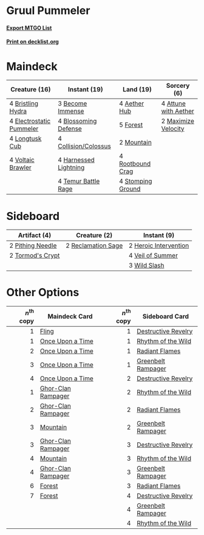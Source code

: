 # Gruul Pummeler

#### [Export MTGO List](../collection/Gruul%20Pummeler/Gruul%20Pummeler.txt)
#### [Print on decklist.org](http://decklist.org/?deckmain=4%09Aether%20Hub%0A4%09Attune%20with%20Aether%0A3%09Become%20Immense%0A4%09Blossoming%20Defense%0A4%09Bristling%20Hydra%0A4%09Collision/Colossus%0A4%09Electrostatic%20Pummeler%0A5%09Forest%0A4%09Harnessed%20Lightning%0A4%09Longtusk%20Cub%0A2%09Maximize%20Velocity%0A2%09Mountain%0A4%09Rootbound%20Crag%0A4%09Stomping%20Ground%0A4%09Temur%20Battle%20Rage%0A4%09Voltaic%20Brawler&deckside=2%09Heroic%20Intervention%0A2%09Pithing%20Needle%0A2%09Reclamation%20Sage%0A2%09Tormod's%20Crypt%0A4%09Veil%20of%20Summer%0A3%09Wild%20Slash)
# Maindeck

|                                           Creature (16)                                           |                                          Instant (19)                                          |                                         Land (19)                                          |                                          Sorcery (6)                                          |
|---------------------------------------------------------------------------------------------------|------------------------------------------------------------------------------------------------|--------------------------------------------------------------------------------------------|-----------------------------------------------------------------------------------------------|
|4 [Bristling Hydra](http://gatherer.wizards.com/Pages/Card/Details.aspx?multiverseid=417720)       |3 [Become Immense](http://gatherer.wizards.com/Pages/Card/Details.aspx?multiverseid=386487)     |4 [Aether Hub](http://gatherer.wizards.com/Pages/Card/Details.aspx?multiverseid=417815)     |4 [Attune with Aether](http://gatherer.wizards.com/Pages/Card/Details.aspx?multiverseid=417718)|
|4 [Electrostatic Pummeler](http://gatherer.wizards.com/Pages/Card/Details.aspx?multiverseid=417783)|4 [Blossoming Defense](http://gatherer.wizards.com/Pages/Card/Details.aspx?multiverseid=417719) |5 [Forest](http://gatherer.wizards.com/Pages/Card/Details.aspx?multiverseid=439860)         |2 [Maximize Velocity](http://gatherer.wizards.com/Pages/Card/Details.aspx?multiverseid=452861) |
|4 [Longtusk Cub](http://gatherer.wizards.com/Pages/Card/Details.aspx?multiverseid=417734)          |4 [Collision/Colossus](http://gatherer.wizards.com/Pages/Card/Details.aspx?multiverseid=457367) |2 [Mountain](http://gatherer.wizards.com/Pages/Card/Details.aspx?multiverseid=439859)       |                                                                                               |
|4 [Voltaic Brawler](http://gatherer.wizards.com/Pages/Card/Details.aspx?multiverseid=417762)       |4 [Harnessed Lightning](http://gatherer.wizards.com/Pages/Card/Details.aspx?multiverseid=417690)|4 [Rootbound Crag](http://gatherer.wizards.com/Pages/Card/Details.aspx?multiverseid=420934) |                                                                                               |
|                                                                                                   |4 [Temur Battle Rage](http://gatherer.wizards.com/Pages/Card/Details.aspx?multiverseid=391940)  |4 [Stomping Ground](http://gatherer.wizards.com/Pages/Card/Details.aspx?multiverseid=405110)|                                                                                               |


# Sideboard

|                                       Artifact (4)                                        |                                        Creature (2)                                         |                                          Instant (9)                                           |
|-------------------------------------------------------------------------------------------|---------------------------------------------------------------------------------------------|------------------------------------------------------------------------------------------------|
|2 [Pithing Needle](http://gatherer.wizards.com/Pages/Card/Details.aspx?multiverseid=129526)|2 [Reclamation Sage](http://gatherer.wizards.com/Pages/Card/Details.aspx?multiverseid=389651)|2 [Heroic Intervention](http://gatherer.wizards.com/Pages/Card/Details.aspx?multiverseid=423776)|
|2 [Tormod's Crypt](http://gatherer.wizards.com/Pages/Card/Details.aspx?multiverseid=389723)|                                                                                             |4 [Veil of Summer](http://gatherer.wizards.com/Pages/Card/Details.aspx?multiverseid=466952)     |
|                                                                                           |                                                                                             |3 [Wild Slash](http://gatherer.wizards.com/Pages/Card/Details.aspx?multiverseid=391959)         |


# Other Options

|*n*<sup>th</sup> copy|                                        Maindeck Card                                        |*n*<sup>th</sup> copy|                                        Sideboard Card                                        |
|--------------------:|---------------------------------------------------------------------------------------------|--------------------:|----------------------------------------------------------------------------------------------|
|                    1|[Fling](http://gatherer.wizards.com/Pages/Card/Details.aspx?multiverseid=426834)             |                    1|[Destructive Revelry](http://gatherer.wizards.com/Pages/Card/Details.aspx?multiverseid=373351)|
|                    1|[Once Upon a Time](http://gatherer.wizards.com/Pages/Card/Details.aspx?multiverseid=473131)  |                    1|[Rhythm of the Wild](http://gatherer.wizards.com/Pages/Card/Details.aspx?multiverseid=457345) |
|                    2|[Once Upon a Time](http://gatherer.wizards.com/Pages/Card/Details.aspx?multiverseid=473131)  |                    1|[Radiant Flames](http://gatherer.wizards.com/Pages/Card/Details.aspx?multiverseid=402002)     |
|                    3|[Once Upon a Time](http://gatherer.wizards.com/Pages/Card/Details.aspx?multiverseid=473131)  |                    1|[Greenbelt Rampager](http://gatherer.wizards.com/Pages/Card/Details.aspx?multiverseid=423774) |
|                    4|[Once Upon a Time](http://gatherer.wizards.com/Pages/Card/Details.aspx?multiverseid=473131)  |                    2|[Destructive Revelry](http://gatherer.wizards.com/Pages/Card/Details.aspx?multiverseid=373351)|
|                    1|[Ghor-Clan Rampager](http://gatherer.wizards.com/Pages/Card/Details.aspx?multiverseid=460302)|                    2|[Rhythm of the Wild](http://gatherer.wizards.com/Pages/Card/Details.aspx?multiverseid=457345) |
|                    2|[Ghor-Clan Rampager](http://gatherer.wizards.com/Pages/Card/Details.aspx?multiverseid=460302)|                    2|[Radiant Flames](http://gatherer.wizards.com/Pages/Card/Details.aspx?multiverseid=402002)     |
|                    3|[Mountain](http://gatherer.wizards.com/Pages/Card/Details.aspx?multiverseid=439859)          |                    2|[Greenbelt Rampager](http://gatherer.wizards.com/Pages/Card/Details.aspx?multiverseid=423774) |
|                    3|[Ghor-Clan Rampager](http://gatherer.wizards.com/Pages/Card/Details.aspx?multiverseid=460302)|                    3|[Destructive Revelry](http://gatherer.wizards.com/Pages/Card/Details.aspx?multiverseid=373351)|
|                    4|[Mountain](http://gatherer.wizards.com/Pages/Card/Details.aspx?multiverseid=439859)          |                    3|[Rhythm of the Wild](http://gatherer.wizards.com/Pages/Card/Details.aspx?multiverseid=457345) |
|                    4|[Ghor-Clan Rampager](http://gatherer.wizards.com/Pages/Card/Details.aspx?multiverseid=460302)|                    3|[Greenbelt Rampager](http://gatherer.wizards.com/Pages/Card/Details.aspx?multiverseid=423774) |
|                    6|[Forest](http://gatherer.wizards.com/Pages/Card/Details.aspx?multiverseid=439860)            |                    3|[Radiant Flames](http://gatherer.wizards.com/Pages/Card/Details.aspx?multiverseid=402002)     |
|                    7|[Forest](http://gatherer.wizards.com/Pages/Card/Details.aspx?multiverseid=439860)            |                    4|[Destructive Revelry](http://gatherer.wizards.com/Pages/Card/Details.aspx?multiverseid=373351)|
|                     |                                                                                             |                    4|[Greenbelt Rampager](http://gatherer.wizards.com/Pages/Card/Details.aspx?multiverseid=423774) |
|                     |                                                                                             |                    4|[Rhythm of the Wild](http://gatherer.wizards.com/Pages/Card/Details.aspx?multiverseid=457345) |

